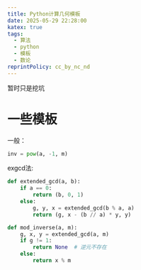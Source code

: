```yaml
---
title: Python计算几何模板
date: 2025-05-29 22:28:00
katex: true
tags:
  - 算法
  - python
  - 模板
  - 数论
reprintPolicy: cc_by_nc_nd
---
```

暂时只是挖坑

# 一些模板
一般：
``` python
inv = pow(a, -1, m)
```

exgcd法:
``` python
def extended_gcd(a, b):
    if a == 0:
        return (b, 0, 1)
    else:
        g, y, x = extended_gcd(b % a, a)
        return (g, x - (b // a) * y, y)

def mod_inverse(a, m):
    g, x, y = extended_gcd(a, m)
    if g != 1:
        return None  # 逆元不存在
    else:
        return x % m
```